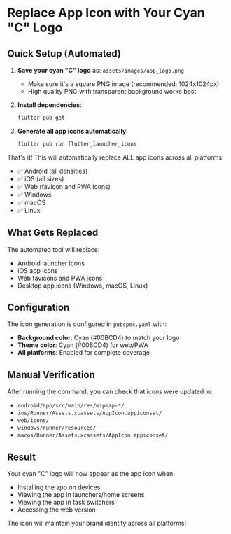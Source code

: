 # Replace App Icon with Your Cyan "C" Logo

## Quick Setup (Automated)

1. **Save your cyan "C" logo** as: `assets/images/app_logo.png`
   - Make sure it's a square PNG image (recommended: 1024x1024px)
   - High quality PNG with transparent background works best

2. **Install dependencies**:
   ```bash
   flutter pub get
   ```

3. **Generate all app icons automatically**:
   ```bash
   flutter pub run flutter_launcher_icons
   ```

That's it! This will automatically replace ALL app icons across all platforms:
- ✅ Android (all densities)
- ✅ iOS (all sizes)
- ✅ Web (favicon and PWA icons)
- ✅ Windows
- ✅ macOS
- ✅ Linux

## What Gets Replaced
The automated tool will replace:
- Android launcher icons
- iOS app icons
- Web favicons and PWA icons
- Desktop app icons (Windows, macOS, Linux)

## Configuration
The icon generation is configured in `pubspec.yaml` with:
- **Background color**: Cyan (#00BCD4) to match your logo
- **Theme color**: Cyan (#00BCD4) for web/PWA
- **All platforms**: Enabled for complete coverage

## Manual Verification
After running the command, you can check that icons were updated in:
- `android/app/src/main/res/mipmap-*/`
- `ios/Runner/Assets.xcassets/AppIcon.appiconset/`
- `web/icons/`
- `windows/runner/resources/`
- `macos/Runner/Assets.xcassets/AppIcon.appiconset/`

## Result
Your cyan "C" logo will now appear as the app icon when:
- Installing the app on devices
- Viewing the app in launchers/home screens
- Viewing the app in task switchers
- Accessing the web version

The icon will maintain your brand identity across all platforms!